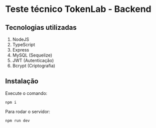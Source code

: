 # Teste técnico TokenLab - Backend

## Tecnologias utilizadas

1. NodeJS
2. TypeScript
3. Express
4. MySQL (Sequelize)
5. JWT (Autenticação)
6. Bcrypt (Criptografia)

## Instalação

Execute o comando:

    npm i

Para rodar o servidor:

    npm run dev